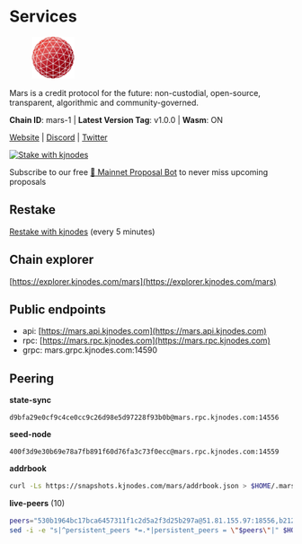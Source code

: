 # Services

<figure><img src="https://raw.githubusercontent.com/kj89/cosmos-images/main/logos/mars.png" alt=""><figcaption></figcaption></figure>

Mars is a credit protocol for the future: non-custodial,  open-source, transparent, algorithmic and community-governed.

**Chain ID**: mars-1 | **Latest Version Tag**: v1.0.0 | **Wasm**: ON

[Website](https://marsprotocol.io) | [Discord](https://discord.gg/marsprotocol) | [Twitter](https://twitter.com/mars_protocol)

[![Stake with kjnodes](https://i.ibb.co/cr44Q8j/button-stake-with-kjnodes.png)](https://restake.app/mars/marsvaloper1p9t4gr40rnpdwqacxgcqp7ffrfw908nu020g4n)

Subscribe to our free [🤖 Mainnet Proposal Bot](https://t.me/kjnodes_proposal_bot) to never miss upcoming proposals

## Restake

[Restake with kjnodes](https://restake.app/mars/marsvaloper1p9t4gr40rnpdwqacxgcqp7ffrfw908nu020g4n) (every 5 minutes)
## Chain explorer
[https://explorer.kjnodes.com/mars](https://explorer.kjnodes.com/mars)

## Public endpoints

* api: [https://mars.api.kjnodes.com](https://mars.api.kjnodes.com)
* rpc: [https://mars.rpc.kjnodes.com](https://mars.rpc.kjnodes.com)
* grpc: mars.grpc.kjnodes.com:14590

## Peering

**state-sync**

```text
d9bfa29e0cf9c4ce0cc9c26d98e5d97228f93b0b@mars.rpc.kjnodes.com:14556
```

**seed-node**

```text
400f3d9e30b69e78a7fb891f60d76fa3c73f0ecc@mars.rpc.kjnodes.com:14559
```

**addrbook**
```bash
curl -Ls https://snapshots.kjnodes.com/mars/addrbook.json > $HOME/.mars/config/addrbook.json
```

**live-peers** (10)
```bash
peers="530b1964bc17bca6457311f1c2d5a2f3d25b297a@51.81.155.97:18556,b212d5740b2e11e54f56b072dc13b6134650cfb5@169.155.44.167:26656,9cb92702727bc5f3d40154e625b9553a04f4d649@65.109.104.72:18556,be494851610016cff8853796a99c3ad46d8d1b5b@65.108.76.242:36095,c46be592341987eae20ac681cb08d2abcc02ab9a@137.74.4.20:2000,5ffee90e41903f6fba29dc75446d536a02d626fe@65.108.232.150:18095,be7d56127ef887d095b2f55f09be5fee1969d922@146.59.52.48:18095,b88814bddfccd85289d7201bfd6fc6c4b3342ab2@178.162.165.193:36095,d9bfa29e0cf9c4ce0cc9c26d98e5d97228f93b0b@65.109.88.38:14556,32af09a8b5723864cb30b0e69dc2b0e2e5cd63d0@193.26.159.34:26656"
sed -i -e "s|^persistent_peers *=.*|persistent_peers = \"$peers\"|" $HOME/.mars/config/config.toml
```
